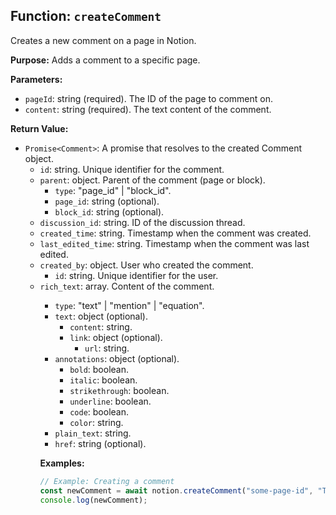 ## Function: `createComment`

Creates a new comment on a page in Notion.

**Purpose:**
Adds a comment to a specific page.

**Parameters:**

- `pageId`: string (required). The ID of the page to comment on.
- `content`: string (required). The text content of the comment.

**Return Value:**

- `Promise<Comment>`: A promise that resolves to the created Comment object.
  - `id`: string. Unique identifier for the comment.
  - `parent`: object. Parent of the comment (page or block).
    - `type`: "page_id" | "block_id".
    - `page_id`: string (optional).
    - `block_id`: string (optional).
  - `discussion_id`: string. ID of the discussion thread.
  - `created_time`: string. Timestamp when the comment was created.
  - `last_edited_time`: string. Timestamp when the comment was last edited.
  - `created_by`: object. User who created the comment.
    - `id`: string. Unique identifier for the user.
  - `rich_text`: array<object>. Content of the comment.
    - `type`: "text" | "mention" | "equation".
    - `text`: object (optional).
      - `content`: string.
      - `link`: object (optional).
        - `url`: string.
    - `annotations`: object (optional).
      - `bold`: boolean.
      - `italic`: boolean.
      - `strikethrough`: boolean.
      - `underline`: boolean.
      - `code`: boolean.
      - `color`: string.
    - `plain_text`: string.
    - `href`: string (optional).

**Examples:**

```typescript
// Example: Creating a comment
const newComment = await notion.createComment("some-page-id", "This is a new comment");
console.log(newComment);
```